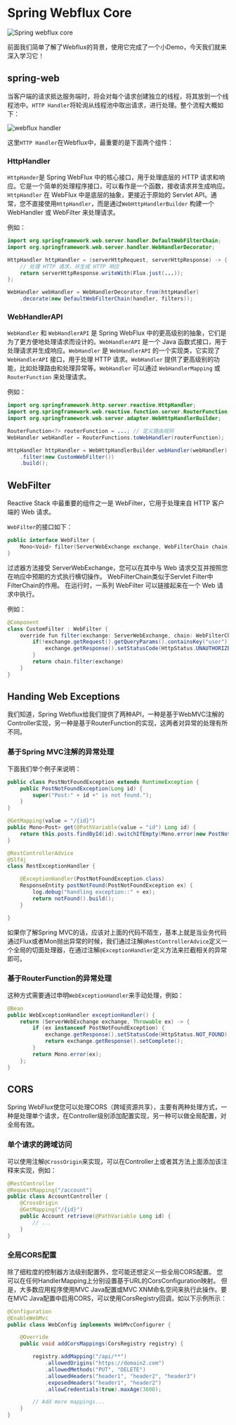 # Spring Webflux Core

![Spring webflux core](../images/spring-webflux-core.png)

前面我们简单了解了Webflux的背景，使用它完成了一个小Demo，今天我们就来深入学习它！

## spring-web

当客户端的请求抵达服务端时，将会对每个请求创建独立的线程，将其放到一个线程池中。`HTTP Handler`将轮询从线程池中取出请求，进行处理。整个流程大概如下：

![webflux handler](../images/webflux-handle.jpeg)

这里`HTTP Handler`在Webflux中，最重要的是下面两个组件：

### HttpHandler

`HttpHander`是 Spring WebFlux 中的核心接口，用于处理底层的 HTTP 请求和响应。它是一个简单的处理程序接口，可以看作是一个函数，接收请求并生成响应。`HttpHandler` 在 WebFlux 中是底层的抽象，更接近于原始的 Servlet API。通常，您不直接使用`HttpHandler`，而是通过`WebHttpHandlerBuilder` 构建一个 WebHandler 或 WebFilter 来处理请求。

例如：
```java
import org.springframework.web.server.handler.DefaultWebFilterChain;
import org.springframework.web.server.handler.WebHandlerDecorator;

HttpHandler httpHandler = (serverHttpRequest, serverHttpResponse) -> {
    // 处理 HTTP 请求，并生成 HTTP 响应
    return serverHttpResponse.writeWith(Flux.just(...));
};

WebHandler webHandler = WebHandlerDecorator.from(httpHandler)
    .decorate(new DefaultWebFilterChain(handler, filters));
```

### WebHandlerAPI

`WebHandler` 和 `WebHandlerAPI` 是 Spring WebFlux 中的更高级别的抽象，它们是为了更方便地处理请求而设计的。`WebHandlerAPI` 是一个 Java 函数式接口，用于处理请求并生成响应。`WebHandler` 是 `WebHandlerAPI` 的一个实现类，它实现了 `WebHandlerAPI` 接口，用于处理 HTTP 请求。`WebHandler` 提供了更高级别的功能，比如处理路由和处理异常等。`WebHandler` 可以通过 `WebHandlerMapping` 或 `RouterFunction` 来处理请求。

例如：
```java
import org.springframework.http.server.reactive.HttpHandler;
import org.springframework.web.reactive.function.server.RouterFunction;
import org.springframework.web.server.adapter.WebHttpHandlerBuilder;

RouterFunction<?> routerFunction = ...; // 定义路由规则
WebHandler webHandler = RouterFunctions.toWebHandler(routerFunction);

HttpHandler httpHandler = WebHttpHandlerBuilder.webHandler(webHandler)
    .filter(new CustomWebFilter())
    .build();
```

## WebFilter

Reactive Stack 中最重要的组件之一是 WebFilter，它用于处理来自 HTTP 客户端的 Web 请求。

`WebFilter`的接口如下：
```kotlin
public interface WebFilter {
	Mono<Void> filter(ServerWebExchange exchange, WebFilterChain chain);
}
```

过滤器方法接受 ServerWebExchange，您可以在其中与 Web 请求交互并按照您在响应中预期的方式执行横切操作。
WebFilterChain类似于Servlet Filter中FilterChain的作用。 在运行时，一系列 WebFilter 可以链接起来在一个 Web 请求中执行。

例如：
```java
@Component
class CustomFilter : WebFilter {
    override fun filter(exchange: ServerWebExchange, chain: WebFilterChain): Mono<Void> {
        if(!exchange.getRequest().getQueryParams().containsKey("user")){
            exchange.getResponse().setStatusCode(HttpStatus.UNAUTHORIZED);
        }
        return chain.filter(exchange)
    }
}
```

## Handing Web Exceptions

我们知道，Spring Webflux给我们提供了两种API，一种是基于WebMVC注解的Controller实现，另一种是基于RouterFunction的实现，这两者对异常的处理有所不同。

### 基于Spring MVC注解的异常处理

下面我们举个例子来说明：
```java
public class PostNotFoundException extends RuntimeException {
    public PostNotFoundException(Long id) {
        super("Post:" + id +" is not found.");
    }
}

@GetMapping(value = "/{id}")
public Mono<Post> get(@PathVariable(value = "id") Long id) {
    return this.posts.findById(id).switchIfEmpty(Mono.error(new PostNotFoundException(id)));
}

@RestControllerAdvice
@Slf4j
class RestExceptionHandler {

    @ExceptionHandler(PostNotFoundException.class)
    ResponseEntity postNotFound(PostNotFoundException ex) {
        log.debug("handling exception::" + ex);
        return notFound().build();
    }

}
```

如果你了解Spring MVC的话，应该对上面的代码不陌生，基本上就是当业务代码通过Flux或者Mon抛出异常的时候，我们通过注解`@RestControllerAdvice`定义一个全局的切面处理器，在通过注解`@ExceptionHandler`定义方法来拦截相关的异常即可。


### 基于RouterFunction的异常处理

这种方式需要通过申明`WebExceptionHandler`来手动处理，例如：
```java
@Bean
public WebExceptionHandler exceptionHandler() {
    return (ServerWebExchange exchange, Throwable ex) -> {
        if (ex instanceof PostNotFoundException) {
            exchange.getResponse().setStatusCode(HttpStatus.NOT_FOUND);
            return exchange.getResponse().setComplete();
        }
        return Mono.error(ex);
    };
}
```

## CORS

Spring WebFlux使您可以处理CORS（跨域资源共享），主要有两种处理方式，一种是处理单个请求，在Controller级别添加配置实现，另一种可以做全局配置，对全局有效。

### 单个请求的跨域访问

可以使用注解`@CrossOrigin`来实现，可以在Controller上或者其方法上面添加该注释来实现，例如：
```java
@RestController
@RequestMapping("/account")
public class AccountController {
    @CrossOrigin
    @GetMapping("/{id}")
    public Account retrieve(@PathVariable Long id) {
        // ...
    }
}
```

### 全局CORS配置

除了细粒度的控制器方法级别配置外，您可能还想定义一些全局CORS配置。 您可以在任何HandlerMapping上分别设置基于URL的CorsConfiguration映射。 但是，大多数应用程序使用MVC Java配置或MVC XNM命名空间来执行此操作。要在MVC Java配置中启用CORS，可以使用CorsRegistry回调，如以下示例所示：

```java
@Configuration
@EnableWebMvc
public class WebConfig implements WebMvcConfigurer {

    @Override
    public void addCorsMappings(CorsRegistry registry) {

        registry.addMapping("/api/**")
            .allowedOrigins("https://domain2.com")
            .allowedMethods("PUT", "DELETE")
            .allowedHeaders("header1", "header2", "header3")
            .exposedHeaders("header1", "header2")
            .allowCredentials(true).maxAge(3600);

        // Add more mappings...
    }
}
```